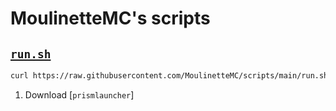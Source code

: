 # MoulinetteMC's scripts
## [`run.sh`](run.sh)
```bash
curl https://raw.githubusercontent.com/MoulinetteMC/scripts/main/run.sh | bash 
```
1. Download [`prismlauncher`]